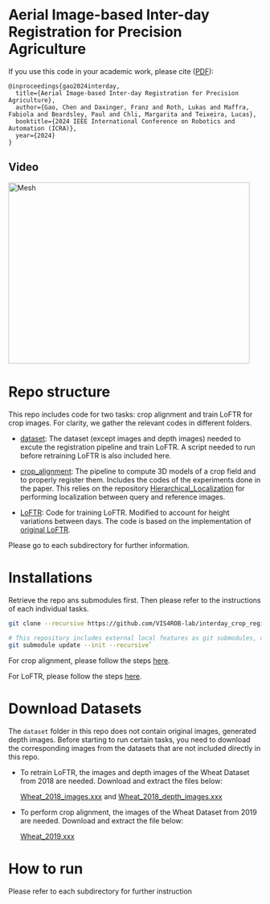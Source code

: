 # Aerial Image-based Inter-day Registration for Precision Agriculture

If you use this code in your academic work, please cite ([PDF](https://www.research-collection.ethz.ch/handle/20.500.11850/662288)):

    @inproceedings{gao2024interday,
      title={Aerial Image-based Inter-day Registration for Precision Agriculture},
      author={Gao, Chen and Daxinger, Franz and Roth, Lukas and Maffra, Fabiola and Beardsley, Paul and Chli, Margarita and Teixeira, Lucas},
      booktitle={2024 IEEE International Conference on Robotics and Automation (ICRA)},
      year={2024}
    }


## Video
<a href="https://youtu.be/RItJI8JfZsQ" target="_blank"><img src="http://img.youtube.com/vi/RItJI8JfZsQ/0.jpg" alt="Mesh" width="480" height="360" border="0" /></a>

# Repo structure
This repo includes code for two tasks: crop alignment and train LoFTR for crop images. For clarity, we gather the relevant codes in different folders.

* [dataset](./dataset/): The dataset (except images and depth images) needed to excute the registration pipeline and train LoFTR. A script needed to run before retraining LoFTR is also included here.

* [crop_alignment](./crop_alignment/): The pipeline to compute 3D models of a crop field and to properly register them. Includes the codes of the experiments done in the paper. This relies on the repository [Hierarchical_Localization](https://github.com/cvg/Hierarchical-Localization) for performing localization between query and reference images.

* [LoFTR](./LoFTR/): Code for training LoFTR. Modified to account for height variations between days. The code is based on the implementation of [original LoFTR](https://github.com/zju3dv/LoFTR).

Please go to each subdirectory for further information.

# Installations
Retrieve the repo ans submodules first. Then please refer to the instructions of each individual tasks.
```bash
git clone --recursive https://github.com/VIS4ROB-lab/interday_crop_registration/

# This repository includes external local features as git submodules, don't forget to pull submodules 
git submodule update --init --recursive`
```

For crop alignment, please follow the steps [here](./crop_alignment/README.md#installation).

For LoFTR, please follow the steps [here](./LoFTR/README.md#installation).

# Download Datasets
The `dataset` folder in this repo does not contain original images, generated depth images. 
Before starting to run certain tasks, you need to download the corresponding images from the datasets that are not included directly in this repo. 

* To retrain LoFTR, the images and depth images of the Wheat Dataset from 2018 are needed. Download and extract the files below:

  [Wheat_2018_images.xxx](link1) and [Wheat_2018_depth_images.xxx](link2)

* To perform crop alignment, the images of the Wheat Dataset from 2019 are needed. Download and extract the file below:

  [Wheat_2019.xxx](link3)

# How to run
Please refer to each subdirectory for further instruction